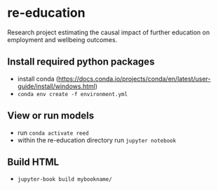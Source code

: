# re-education
Research project estimating the causal impact of further education on employment and wellbeing outcomes. 


## Install required python packages
   - install conda (https://docs.conda.io/projects/conda/en/latest/user-guide/install/windows.html)
   - `conda env create -f environment.yml`

## View or run models
   - run `conda activate reed`
   - within the re-education directory run `jupyter notebook`

## Build HTML
   - `jupyter-book build mybookname/`

